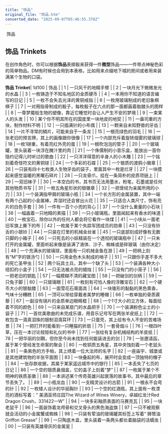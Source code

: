 ```yaml
---
title: "饰品"
original_file: "饰品.htm"
converted_date: "2025-09-07T05:46:55.378Z"
---
```


﻿ 饰品  

## 饰品 Trinkets

在创作角色时，你可以根据**饰品**表掷骰来获得一件**微型**饰品——一件带点神秘色彩的简单物品。DM有时候也会用到本表格，比如用来点缀地下城的房间或者用来装满某个生物的口袋。

**饰品 Trinket**| 1d100 | 饰品 |
| 1 | 一只风干的地精手臂 |
| 2 | 一块月光下微微发光的水晶 |
| 3 | 一枚铸造于不知名地区的金质硬币 |
| 4 | 一本用你不知道的语言编写的日记 |
| 5 | 一枚不会失去光泽的黄铜戒指 |
| 6 | 一枚用玻璃制成的老旧象棋棋子 |
| 7 | 一对用指骨制成的骰子，每枚骰子在六点的那一面都画着骷髅头的图样 |
| 8 | 一尊梦魇般生物的塑像，靠近它睡觉时会让人产生不安的梦境 |
| 9 | 一束某人的头发 |
| 10 | 某个你不明其所在的国度里一块地皮的地契 |
| 11 | 一盎司重的方块，制作材料不明 |
| 12 | 一只插满针的小布偶 |
| 13 | 一颗来自未知野兽的牙齿 |
| 14 | 一片不寻常的鳞片，可能来自于一条龙 |
| 15 | 一根亮绿色的羽毛 |
| 16 | 一张老旧的预言牌，其上的画像跟你很像 |
| 17 | 一个内部充斥着旋转烟雾的玻璃球 |
| 18 | 一枚1磅重，有着亮红外壳的蛋 |
| 19 | 一根吹泡泡的管子 |
| 20 | 一个玻璃罐，里头装着一块浮在腌汁里的肉 |
| 21 | 一个侏儒制的小音乐盒，能放出一首你隐约记得儿时听过的歌曲 |
| 22 | 一只洋洋得意的半身人的小木雕 |
| 23 | 一个铭刻着奇怪符文的黄铜球 |
| 24 | 一个多彩的石碟 |
| 25 | 一个银质的渡鸦小徽章 |
| 26 | 一只装有四十七枚类人生物牙齿的袋子，里面其中一枚是烂牙 |
| 27 | 一块摸起来感觉温暖的黑曜石碎片 |
| 28 | 一只龙骨爪，挂在一条简朴的皮质项链上 |
| 29 | 一双旧袜子 |
| 30 | 一本空白的书，其书页无法用墨水，粉笔，石墨或是任何其他物质书写 |
| 31 | 一枚五角星形状的银徽章 |
| 32 | 一把曾经为亲属所用的小刀 |
| 33 | 一个装满指甲屑的玻璃小瓶 |
| 34 | 一个长方形的金属装置，其中一端有两个凸起的小金属棒，弄湿时还会冒出火花 |
| 35 | 一只适合人类尺寸，饰有亮片的白色手套 |
| 36 | 一件有一百个小兜的背心 |
| 37 | 一个没什么重量的小石块 |
| 38 | 一幅画着一只地精的素描 |
| 39 | 一只小玻璃瓶，里面闻起来有香水的味道 |
| 40 | 一枚宝石，除你以外的任何人都会将它看作一块煤 |
| 41 | 一小块从一面老旧军旗上撕下的布 |
| 42 | 一枚属于某个失踪军团成员的勋章 |
| 43 | 一只没有铃舌的小银铃 |
| 44 | 一只装在灯里的机械金丝雀 |
| 45 | 一只底部刻成好像有无数只脚的小箱子 |
| 46 | 一只死去的小妖精装在一个透彻的玻璃瓶中 |
| 47 | 一只未打开的金属罐，里面听起来像是装满了液体、沙子、蜘蛛或是碎玻璃（由你决定） |
| 48 | 一个充满水的玻璃球，里面有一只机械金鱼在游 |
| 49 | 一把柄上刻有“M”字的银汤勺 |
| 50 | 一只用金色木头制成的哨子 |
| 51 | 一只跟你手差不多大的死亡圣甲虫 |
| 52 | 两个玩具士兵，其中一个缺了头 |
| 53 | 一个装满各种大小纽扣的小盒子 |
| 54 | 一只无法被点亮的蜡烛 |
| 55 | 一只没有门的小笼子 |
| 56 | 一把老旧的钥匙 |
| 57 | 一幅模糊不清的藏宝图 |
| 58 | 一把破剑的剑柄 |
| 59 | 一只兔子脚 |
| 60 | 一只玻璃眼 |
| 61 | 一枚刻有可怕人像的浮雕宝石 |
| 62 | 一个硬币大小的银骷髅 |
| 63 | 一面雪花石膏面具 |
| 64 | 一块锥形的黏黏的黑色熏香，气味十分糟糕 |
| 65 | 一顶可以带给穿戴者美梦的睡帽 |
| 66 | 一枚单独的骨质蒺藜 |
| 67 | 一副没有镜片的金质单边眼睛框 |
| 68 | 一个1寸大小的立方体，每面绘着不同的颜色 |
| 69 | 一只来自某扇门的水晶把手 |
| 70 | 一个装满粉色尘土的小袋子 |
| 71 | 一首优美歌曲的未完成乐谱，用音乐记号写在两张羊皮纸上 |
| 72 | 一枚包含一滴真泪珠的银制泪滴耳环 |
| 73 | 一只蛋壳，其上绘有令人不安的苦难场景 |
| 74 | 一把打开时能看到一只睡猫的折扇 |
| 75 | 一套骨烟斗 |
| 76 | 一根四叶草，压在一本讨论规矩和礼仪的书中 |
| 77 | 一张绘有复杂机械结构的羊皮纸 |
| 78 | 一把华丽的剑鞘，但你至今尚未找到任何能装进去的剑 |
| 79 | 一张邀请函，属于某个曾经发生命案的聚会 |
| 80 | 一枚铜质五角星，其中央蚀刻着一个老鼠头 |
| 81 | 一条紫色的方手帕，其上绣着一位大法师的名字 |
| 82 | 一座庙宇、城堡或是其他建筑物的半张平面图 |
| 83 | 一块叠起的布，展开时会变成一顶独特的帽子 |
| 84 | 一张存款收据，其属于某家遥远城市中的银行 |
| 85 | 一本丢失了七页的日记 |
| 86 | 一个空的银质鼻烟盒，它的盖子上刻着“梦” |
| 87 | 一枚属于某个不明神的铁质圣徽 |
| 88 | 一本讲述某个传奇英雄兴起衰落的故事书，其中最后的章节丢失了。 |
| 89 | 一小瓶龙血 |
| 90 | 一支精灵设计的古箭 |
| 91 | 一根永不会弯的针 |
| 92 | 一枚矮人设计的华丽胸针 |
| 93 | 一个空的红酒瓶，其上面有一枚漂亮的酒标写着：“ 美酒巫师庄园The Wizard of Wines Winery，卓越红龙汁Red Dragon Crush，331422—W” |
| 94 | 一块多彩釉质表面的马赛克瓦 |
| 95 | 一块老鼠干 |
| 96 | 一面装饰着龙颅骨和交叉骨头的黑色海盗旗 |
| 97 | 一只不被观察就会活动的小金属蟹或蜘蛛 |
| 98 | 一只装有荤油的玻璃罐其标签上写着“ 狮鹫油Griffon Grease” |
| 99 | 一只陶底木盒，里头装着一条两头都长着脑袋的活蠕虫 |
| 00 | 一只装有英雄骨灰的金属瓮 |